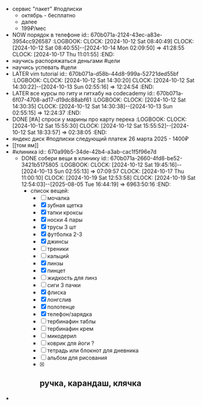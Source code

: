 - сервис "пакет" #подписки
	- октябрь - бесплатно
	- далее
	- 199₽/мес
- NOW порядок в телефоне
  id:: 670b071a-2124-43ec-a83e-3954cc926587
  :LOGBOOK:
  CLOCK: [2024-10-12 Sat 08:40:49]
  CLOCK: [2024-10-12 Sat 08:40:55]--[2024-10-14 Mon 02:09:50] =>  41:28:55
  CLOCK: [2024-10-17 Thu 11:01:55]
  :END:
- научись распоряжаться деньгами #цели
- научись успевать #цели
- LATER vim tutorial
  id:: 670b071a-d58b-44d8-999a-52721ded55bf
  :LOGBOOK:
  CLOCK: [2024-10-12 Sat 14:30:20]
  CLOCK: [2024-10-12 Sat 14:30:22]--[2024-10-13 Sun 02:55:16] =>  12:24:54
  :END:
- LATER все курсы по гиту и гитхабу на  codecademy
  id:: 670b071a-6f07-4708-ad17-d19dc88abf61
  :LOGBOOK:
  CLOCK: [2024-10-12 Sat 14:30:35]
  CLOCK: [2024-10-12 Sat 14:30:38]--[2024-10-13 Sun 02:55:15] =>  12:24:37
  :END:
- DONE [#A] спроси у марины про карту перека
  :LOGBOOK:
  CLOCK: [2024-10-12 Sat 15:55:30]
  CLOCK: [2024-10-12 Sat 15:55:52]--[2024-10-12 Sat 18:33:57] =>  02:38:05
  :END:
- яндекс диск #подписки
  следующий платеж
  26 марта 2025 - 1400₽
- [[том ям]]
- #клиника
  id:: 670a99b5-34de-42b4-a3ab-cac1f5f96e7d
	- DONE собери вещи в клинику
	  id:: 670b071a-2660-4fd8-be52-3421b5175805
	  :LOGBOOK:
	  CLOCK: [2024-10-12 Sat 19:45:16]--[2024-10-13 Sun 02:55:13] =>  07:09:57
	  CLOCK: [2024-10-17 Thu 11:00:10]
	  CLOCK: [2024-10-19 Sat 12:53:58]
	  CLOCK: [2024-10-19 Sat 12:54:03]--[2025-08-05 Tue 16:44:19] =>  6963:50:16
	  :END:
		- список вещей:
		  * [ ] мочалка
		  * [x] зубная щетка
		  * [x] тапки кроксы
		  * [x] носки 4 пары
		  * [x] трусы 3 шт
		  * [x] футболка 2-3
		  * [x] джинсы
		  * [ ] треники
		  * [ ] кальций
		  * [x] линзы
		  * [x] пинцет
		  * [ ] жидкость для линз
		  * [ ] сиги 3 пачки
		  * [x] флиска 
		  * [x] лонгслив
		  * [x] полотенце
		  * [x] телефон/зарядка
		  * [ ] тербинафин таблы
		  * [ ] тербинафин крем
		  * [ ] микодерил
		  * [ ] коврик для йоги ?
		  * [ ] тетрадь или блокнот для дневника
		  * [ ] альбом для рисования
		  * [x] ручка, карандаш, клячка
			-
-